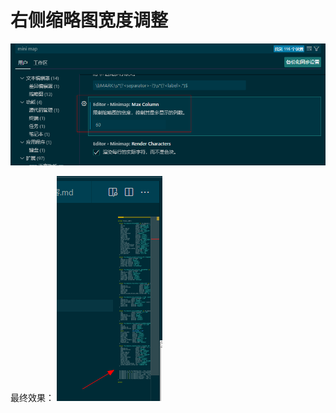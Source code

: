 # 右侧缩略图宽度调整

![](./images/16-右侧缩略图宽度调整-1742868301562.png)

最终效果：
![](./images/16-右侧缩略图宽度调整-1742868327172.png)
